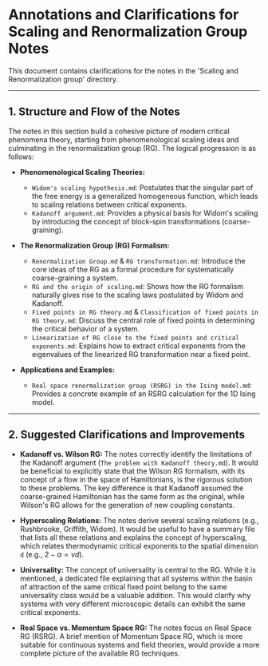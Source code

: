 # Annotations and Clarifications for Scaling and Renormalization Group Notes

This document contains clarifications for the notes in the 'Scaling and Renormalization group' directory.

---

## 1. Structure and Flow of the Notes

The notes in this section build a cohesive picture of modern critical phenomena theory, starting from phenomenological scaling ideas and culminating in the renormalization group (RG). The logical progression is as follows:

*   **Phenomenological Scaling Theories:**
    *   `Widom's scaling hypothesis.md`: Postulates that the singular part of the free energy is a generalized homogeneous function, which leads to scaling relations between critical exponents.
    *   `Kadanoff argument.md`: Provides a physical basis for Widom's scaling by introducing the concept of block-spin transformations (coarse-graining).

*   **The Renormalization Group (RG) Formalism:**
    *   `Renormalization Group.md` & `RG transformation.md`: Introduce the core ideas of the RG as a formal procedure for systematically coarse-graining a system.
    *   `RG and the origin of scaling.md`: Shows how the RG formalism naturally gives rise to the scaling laws postulated by Widom and Kadanoff.
    *   `Fixed points in RG theory.md` & `Classification of fixed points in RG theory.md`: Discuss the central role of fixed points in determining the critical behavior of a system.
    *   `Linearization of RG close to the fixed points and critical exponents.md`: Explains how to extract critical exponents from the eigenvalues of the linearized RG transformation near a fixed point.

*   **Applications and Examples:**
    *   `Real space renormalization group (RSRG) in the Ising model.md`: Provides a concrete example of an RSRG calculation for the 1D Ising model.

---

## 2. Suggested Clarifications and Improvements

*   **Kadanoff vs. Wilson RG:** The notes correctly identify the limitations of the Kadanoff argument (`The problem with Kadanoff theory.md`). It would be beneficial to explicitly state that the Wilson RG formalism, with its concept of a flow in the space of Hamiltonians, is the rigorous solution to these problems. The key difference is that Kadanoff assumed the coarse-grained Hamiltonian has the same form as the original, while Wilson's RG allows for the generation of new coupling constants.

*   **Hyperscaling Relations:** The notes derive several scaling relations (e.g., Rushbrooke, Griffith, Widom). It would be useful to have a summary file that lists all these relations and explains the concept of hyperscaling, which relates thermodynamic critical exponents to the spatial dimension `d` (e.g., $2 - \alpha = \nu d$).

*   **Universality:** The concept of universality is central to the RG. While it is mentioned, a dedicated file explaining that all systems within the basin of attraction of the same critical fixed point belong to the same universality class would be a valuable addition. This would clarify why systems with very different microscopic details can exhibit the same critical exponents.

*   **Real Space vs. Momentum Space RG:** The notes focus on Real Space RG (RSRG). A brief mention of Momentum Space RG, which is more suitable for continuous systems and field theories, would provide a more complete picture of the available RG techniques.
